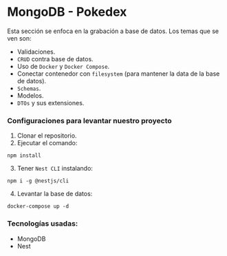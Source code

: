 # MongoDB - Pokedex

Esta sección se enfoca en la grabación a base de datos. Los temas que se ven son:

- Validaciones.
- `CRUD` contra base de datos.
- Uso de `Docker` y `Docker Compose`.
- Conectar contenedor con `filesystem` (para mantener la data de la base de datos).
- `Schemas`.
- Modelos.
- `DTOs` y sus extensiones.


### Configuraciones para levantar nuestro proyecto

1. Clonar el repositorio. 
2. Ejecutar el comando: 
```
npm install
```
3. Tener `Nest CLI` instalando: 
```
npm i -g @nestjs/cli
```
4. Levantar la base de datos: 
```
docker-compose up -d
```

### Tecnologías usadas:
* MongoDB
* Nest